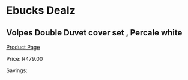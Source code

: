 
# Ebucks Dealz
## Volpes Double Duvet cover set , Percale white
[Product Page](https://www.ebucks.com/web/shop/productSelected.do?prodId=1066979406&catId=704984344)

Price: R479.00

Savings: 


	